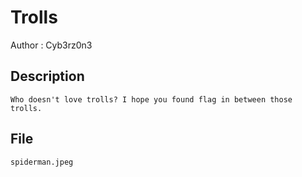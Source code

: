 # Trolls

Author : Cyb3rz0n3

## Description
```
Who doesn't love trolls? I hope you found flag in between those trolls.
```
## File
```
spiderman.jpeg
```
